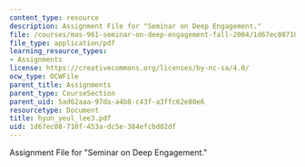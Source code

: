 ```yaml
---
content_type: resource
description: Assignment File for "Seminar on Deep Engagement."
file: /courses/mas-961-seminar-on-deep-engagement-fall-2004/1d67ec08710f453adc5e384efcbd02df_hyun_yeul_lee3.pdf
file_type: application/pdf
learning_resource_types:
- Assignments
license: https://creativecommons.org/licenses/by-nc-sa/4.0/
ocw_type: OCWFile
parent_title: Assignments
parent_type: CourseSection
parent_uid: 5ad62aaa-97da-a4b8-c43f-a3ffc62e80e6
resourcetype: Document
title: hyun_yeul_lee3.pdf
uid: 1d67ec08-710f-453a-dc5e-384efcbd02df
---
```

Assignment File for "Seminar on Deep Engagement."